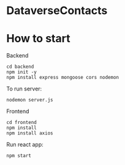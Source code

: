 # DataverseContacts

# How to start
Backend

``` 
cd backend
npm init -y
npm install express mongoose cors nodemon

```
To run server:
```
nodemon server.js
```
Frontend

``` 
cd frontend
npm install
npm install axios
```
Run react app:
```
npm start
```
